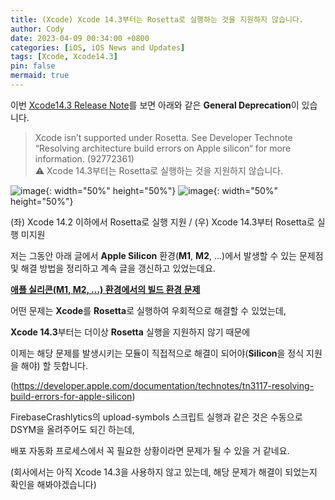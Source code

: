 ```yaml
---
title: (Xcode) Xcode 14.3부터는 Rosetta로 실행하는 것을 지원하지 않습니다.
author: Cody
date: 2023-04-09 00:34:00 +0800
categories: [iOS, iOS News and Updates]
tags: [Xcode, Xcode14.3]
pin: false
mermaid: true
---
```

이번 [Xcode14.3 Release Note](https://developer.apple.com/documentation/xcode-release-notes/xcode-14_3-release-notes)를 보면 아래와 같은 **General Deprecation**이 있습니다.

> Xcode isn’t supported under Rosetta. See Developer Technote “Resolving architecture build errors on Apple silicon“ for more information. (92772361)  
>⚠️ Xcode 14.3부터는 Rosetta로 실행하는 것을 지원하지 않습니다.


![image](https://github.com/swiftycody/swiftycody.github.io/assets/9062513/1f56dd6e-0e28-4f23-911e-87c38a5ced69){: width="50%" height="50%"}
![image](https://github.com/swiftycody/swiftycody.github.io/assets/9062513/84624634-72a9-4c75-ae61-d3fbfe60c8d7){: width="50%" height="50%"}

(좌) Xcode 14.2 이하에서 Rosetta로 실행 지원 / (우) Xcode 14.3부터 Rosetta로 실행 미지원

저는 그동안 아래 글에서 **Apple Silicon** 환경(**M1**, **M2**, ...)에서 발생할 수 있는 문제점 및 해결 방법을 정리하고 계속 글을 갱신하고 있었는데요.

[**애플 실리콘(M1, M2, ...) 환경에서의 빌드 환경 문제**](https://swiftycody.github.io/posts/%EC%95%A0%ED%94%8C-%EC%8B%A4%EB%A6%AC%EC%BD%98-%ED%99%98%EA%B2%BD%EC%97%90%EC%84%9C%EC%9D%98-%EB%B9%8C%EB%93%9C-%ED%99%98%EA%B2%BD-%EB%AC%B8%EC%A0%9C/) 

어떤 문제는 **Xcode**를 **Rosetta**로 실행하여 우회적으로 해결할 수 있었는데,

**Xcode 14.3**부터는 더이상 **Rosetta** 실행을 지원하지 않기 때문에

이제는 해당 문제를 발생시키는 모듈이 직접적으로 해결이 되어야(**Silicon**을 정식 지원을 해야) 할 듯합니다.

(https://developer.apple.com/documentation/technotes/tn3117-resolving-build-errors-for-apple-silicon)

FirebaseCrashlytics의 upload-symbols 스크립트 실행과 같은 것은 수동으로 DSYM을 올려주어도 되긴 하는데,

배포 자동화 프로세스에서 꼭 필요한 상황이라면 문제가 될 수 있을 거 같네요.

(회사에서는 아직 Xcode 14.3을 사용하지 않고 있는데, 해당 문제가 해결이 되었는지 확인을 해봐야겠습니다)